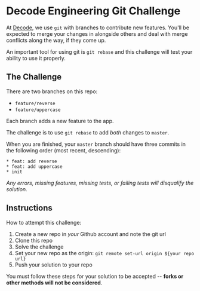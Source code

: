 # Decode Engineering Git Challenge

At [Decode](https://usedecode.com), we use `git` with branches to contribute new features. You'll be expected to merge your changes in alongside others and deal with merge conflicts along the way, if they come up.

An important tool for using git is `git rebase` and this challenge will test your ability to use it properly.

## The Challenge

There are two branches on this repo:

- `feature/reverse`
- `feature/uppercase`

Each branch adds a new feature to the app.

The challenge is to use `git rebase` to add _both_ changes to `master`.

When you are finished, your `master` branch should have three commits in the following order (most recent, descending):

```
* feat: add reverse
* feat: add uppercase
* init
```

_Any errors, missing features, missing tests, or failing tests will disqualify the solution._

## Instructions

How to attempt this challenge:

1. Create a new repo in _your_ Github account and note the git url
2. Clone this repo
3. Solve the challenge
4. Set your new repo as the origin: `git remote set-url origin ${your repo url}`
5. Push your solution to your repo

You must follow these steps for your solution to be accepted -- **forks or other methods will not be considered**.

